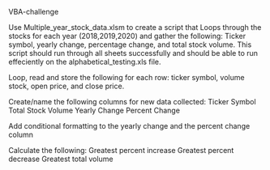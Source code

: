 VBA-challenge

Use Multiple_year_stock_data.xlsm to create a script that Loops through the stocks for each year (2018,2019,2020) and gather the following:
  Ticker symbol, yearly change, percentage change, and total stock volume. This script should run through all sheets successfully and should be able to run   effeciently on the alphabetical_testing.xls file. 

Loop, read and store the following for each row: ticker symbol, volume stock, open price, and close price. 

Create/name the following columns for new data collected: 
  Ticker Symbol 
  Total Stock Volume 
  Yearly Change
  Percent Change

Add conditional formatting to the yearly change and the percent change column 

Calculate the following: 
  Greatest percent increase
  Greatest percent decrease 
  Greatest total volume 
  

